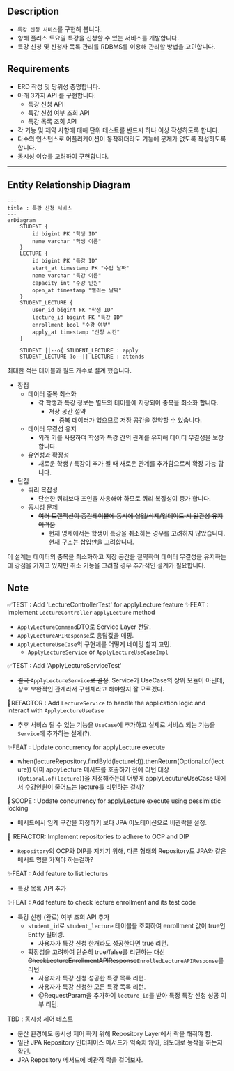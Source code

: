## Description

- `특강 신청 서비스`를 구현해 봅니다.
- 항해 플러스 토요일 특강을 신청할 수 있는 서비스를 개발합니다.
- 특강 신청 및 신청자 목록 관리를 RDBMS를 이용해 관리할 방법을 고민합니다.
## Requirements
- ERD 작성 및 당위성 증명합니다.
- 아래 3가지 API 를 구현합니다.
  - 특강 신청 API
  - 특강 신청 여부 조회 API
  - 특강 목록 조회 API
- 각 기능 및 제약 사항에 대해 단위 테스트를 반드시 하나 이상 작성하도록 합니다.
- 다수의 인스턴스로 어플리케이션이 동작하더라도 기능에 문제가 없도록 작성하도록 합니다.
- 동시성 이슈를 고려하여 구현합니다.

---

## Entity Relationship Diagram
```mermaid
---
title : 특강 신청 서비스
---
erDiagram
    STUDENT {
        id bigint PK "학생 ID"
        name varchar "학생 이름"
    }
    LECTURE {
        id bigint PK "특강 ID"
        start_at timestamp PK "수업 날짜"
        name varchar "특강 이름"
        capacity int "수강 인원"
        open_at timestamp "열리는 날짜"
    }
    STUDENT_LECTURE {
        user_id bigint FK "학생 ID"
        lecture_id bigint FK "특강 ID"
        enrollment bool "수강 여부"
        apply_at timestamp "신청 시간"
    }
    
    STUDENT ||--o{ STUDENT_LECTURE : apply
    STUDENT_LECTURE }o--|| LECTURE : attends
```
최대한 적은 테이블과 필드 개수로 설계 했습니다.
- 장점
  - 데이터 중복 최소화
    - 각 학생과 특강 정보는 별도의 테이블에 저장되어 중복을 최소화 합니다.
      - 저장 공간 절약
        - 중복 데이터가 없으므로 저장 공간을 절약할 수 있습니다.
  - 데이터 무결성 유지
    - 외래 키를 사용하여 학생과 특강 간의 관계를 유지해 데이터 무결성을 보장합니다.
  - 유연성과 확장성
    - 새로운 학생 / 특강이 추가 될 때 새로운 관계를 추가함으로써 확장 가능 합니다.
- 단점
  - 쿼리 복잡성
    -  단순한 쿼리보다 조인을 사용해야 하므로 쿼리 복잡성이 증가 합니다.
  - 동시성 문제
    - ~~여러 트랜잭션이 중간테이블에 동시에 삽입/삭제/업데이트 시 일관성 유지 어려움~~
      - 현재 명세에서는 학생이 특강을 취소하는 경우를 고려하지 않았습니다. 현재 구조는 삽입만을 고려합니다.

이 설계는 데이터의 중복을 최소화하고 저장 공간을 절약하며
데이터 무결성을 유지하는 데 강점을 가지고 있지만 취소 기능을 고려할 경우
추가적인 설계가 필요합니다.

## Note
✅TEST : Add 'LectureControllerTest' for applyLecture feature
✨FEAT : Implement `LectureController` `applyLecture` method
- `ApplyLectureCommand`DTO로 Service Layer 전달.
- `ApplyLectureAPIResponse`로 응답값을 매핑.
- `ApplyLectureUseCase`의 구현체를 어떻게 네이밍 할지 고민.
  - `ApplyLectureService` or `ApplyLectureUseCaseImpl`

✅TEST : Add 'ApplyLectureServiceTest'
- ~~결국 `ApplyLectureService`로 결정~~. Service가 UseCase의 상위 모듈이 아닌데, 상호 보완적인 관계라서 구현체라고 해야할지 잘 모르겠다.

🎨REFACTOR : Add `LectureService` to handle the application logic and interact with `ApplyLectureUseCase`
- 추후 서비스 될 수 있는 기능을 `UseCase`에 추가하고 실제로 서비스 되는 기능을 `Service`에 추가하는 설계(?).

✨FEAT : Update concurrency for applyLecture execute
-  when(lectureRepository.findById(lectureId)).thenReturn(Optional.of(lecture))
   이미 appyLecture 메서드를 호출하기 전에 리턴 대상(`Optional.of(lecture)`)을 지정해주는데
   어떻게 applyLecutureUseCase 내에서 수강인원이 줄어드는 lecture를 리턴하는 걸까?

🔬SCOPE : Update concurrency for applyLecture execute using pessimistic locking
- 메서드에서 임계 구간을 지정하기 보다 JPA 어노테이션으로 비관락을 설정.

🎨 REFACTOR: Implement repositories to adhere to OCP and DIP
- `Repository`의 OCP와 DIP를 지키기 위해, 다른 형태의 Repository도 JPA와 같은 메서드 명을 가져야 하는걸까?

✨FEAT : Add feature to list lectures
- 특강 목록 API 추가

✨FEAT : Add feature to check lecture enrollment and its test code
- 특강 신청 (완료) 여부 조회 API 추가
  - `student_id`로 `student_lecture` 테이블을 조회하여 enrollment 값이 true인 Entity 필터링.
    - 사용자가 특강 신청 한개라도 성공한다면 true 리턴.
  - 확장성을 고려하여 단순히 true/false를 리턴하는 대신 ~~CheckLectureEnrollmentAPIResponse~~`EnrolledLectureAPIResponse`를 리턴.
    - 사용자가 특강 신청 성공한 특강 목록 리턴.
    - 사용자가 특강 신청한 모든 특강 목록 리턴.
    - @RequestParam을 추가하여 `lecture_id`를 받아 특정 특강 신청 성공 여부 리턴.

TBD :
동시성 제어 테스트
- 분산 환경에도 동시성 제어 하기 위해 Repository Layer에서 락을 해줘야 함.
- 일단 JPA Repository 인터페이스 메서드가 익숙치 않아, 의도대로 동작을 하는지 확인.
- JPA Repository 메서드에 비관적 락을 걸어보자.